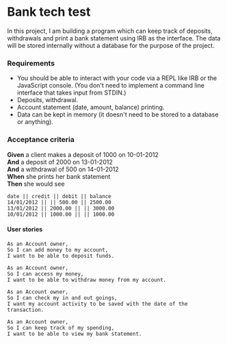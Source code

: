 # Bank tech test

In this project, I am building a program which can keep track of deposits, withdrawals and print a bank statement using IRB as the interface. The data will be stored internally without a database for the purpose of the project.

### Requirements

* You should be able to interact with your code via a REPL like IRB or the JavaScript console.  (You don't need to implement a command line interface that takes input from STDIN.)
* Deposits, withdrawal.
* Account statement (date, amount, balance) printing.
* Data can be kept in memory (it doesn't need to be stored to a database or anything).

### Acceptance criteria

**Given** a client makes a deposit of 1000 on 10-01-2012  
**And** a deposit of 2000 on 13-01-2012  
**And** a withdrawal of 500 on 14-01-2012  
**When** she prints her bank statement  
**Then** she would see

```
date || credit || debit || balance
14/01/2012 || || 500.00 || 2500.00
13/01/2012 || 2000.00 || || 3000.00
10/01/2012 || 1000.00 || || 1000.00
```

#### User stories

```
As an Account owner,
So I can add money to my account,
I want to be able to deposit funds.
```

```
As an Account owner,
So I can access my money,
I want to be able to withdraw money from my account.  
```

```
As an Account owner,
So I can check my in and out goings,
I want my account activity to be saved with the date of the transaction.
```

```
As an Account owner,
So I can keep track of my spending,
I want to be able to view my bank statement.
```
